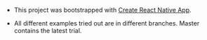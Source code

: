 * This project was bootstrapped with [Create React Native App](https://github.com/react-community/create-react-native-app).

* All different examples tried out are in different branches. Master contains the latest trial.

